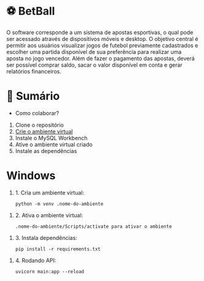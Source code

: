 # ⚽ BetBall

<p>
O software corresponde a um sistema de apostas esportivas, o qual pode ser acessado através de dispositivos móveis e desktop. O objetivo central é permitir aos usuários visualizar jogos de futebol previamente cadastrados e escolher uma partida disponível de sua preferência para realizar uma aposta no jogo vencedor.  Além de fazer o pagamento das apostas, deverá ser possível comprar saldo, sacar o valor disponível em conta e gerar relatórios financeiros. 
</p>

# 📌 Sumário

<ul>
    <li>Como colaborar?</li>
</ul>
<ol> 
    <li>Clone o repositório</li>           
    <li> <a href="#">Crie o ambiente virtual</a></li>           
    <li>Instale o MySQL Workbench</li>      
    <li>Ative o ambiente virtual criado</li>      
    <li>Instale as dependências</li>      
</ol>

# Windows

<div id="ambiente-virtual">

<ol>
    <li>1. Cria um ambiente virtual:</li>

    python -m venv .nome-do-ambiente

</ol>
<ol>
    <li>2. Ativa o ambiente virtual:</li>

    .nome-do-ambiente/Scripts/activate para ativar o ambiente
    
</ol>
<ol>
    <li>3. Instala dependências:</li>

    pip install -r requirements.txt
</ol>
<ol>
    <li>4. Rodando API:</li>

    uvicorn main:app --reload
</ol>

</div>